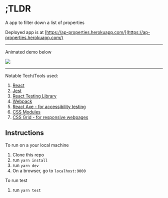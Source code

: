 # ;TLDR

A app to filter down a list of properties

Deployed app is at [https://ap-properties.herokuapp.com/](https://ap-properties.herokuapp.com/)

---

Animated demo below

![](demo.gif)

---

Notable Tech/Tools used:

1. [React](http://www.reactjs.org)
2. [Jest](https://jestjs.io/docs/en/tutorial-react)
3. [React Testing Library](https://testing-library.com/docs/react-testing-library)
4. [Webpack](https://webpack.js.org/)
5. [React Axe - for accessibility testing](https://github.com/dequelabs/react-axe)
6. [CSS Modules](https://github.com/css-modules/css-modules)
7. [CSS Grid - for responsive webpages](https://developer.mozilla.org/en-US/docs/Web/CSS/CSS_Grid_Layout)

## Instructions

To run on a your local machine

1. Clone this repo
2. run `yarn install`
3. run `yarn dev`
4. On a browser, go to `localhost:9000`

To run test

1. run `yarn test`
